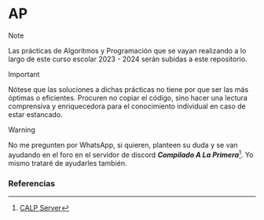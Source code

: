 # AP
> [!NOTE]
> Las prácticas de Algoritmos y Programación que se vayan realizando a lo largo de este curso escolar 2023 - 2024 serán subidas a este repositorio.

> [!IMPORTANT]
> Nótese que las soluciones a dichas prácticas no tiene por que ser las más óptimas o eficientes. Procuren no copiar el código, sino hacer una lectura comprensiva y enriquecedora para el conocimiento individual en caso de estar estancado.

> [!WARNING]
> No me pregunten por WhatsApp, si quieren, planteen su duda y se van ayudando en el foro en el servidor de discord ***Compilado A La Primera***[^1]. Yo mismo trataré de ayudarles también.

### Referencias
[^1]: [CALP Server](https://discord.gg/JBQknmBxA9)
